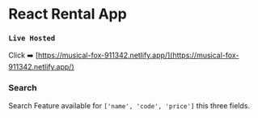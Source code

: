 # React Rental App

### `Live Hosted`

Click :arrow_right: [https://musical-fox-911342.netlify.app/](https://musical-fox-911342.netlify.app/)

### Search

Search Feature available for `['name', 'code', 'price']` this three fields.
